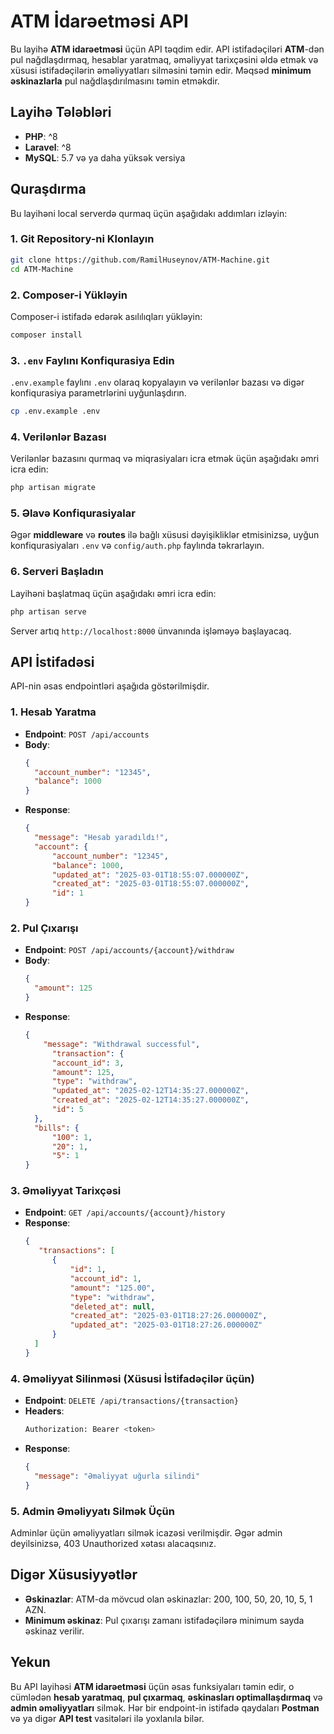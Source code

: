 
# ATM İdarəetməsi API

Bu layihə **ATM idarəetməsi** üçün API təqdim edir. API istifadəçiləri **ATM**-dən pul nağdlaşdırmaq, hesablar yaratmaq, əməliyyat tarixçəsini əldə etmək və xüsusi istifadəçilərin əməliyyatları silməsini təmin edir. Məqsəd **minimum əskinazlarla** pul nağdlaşdırılmasını təmin etməkdir.

## Layihə Tələbləri

- **PHP**: ^8
- **Laravel**: ^8
- **MySQL**: 5.7 və ya daha yüksək versiya

## Quraşdırma

Bu layihəni local serverdə qurmaq üçün aşağıdakı addımları izləyin:

### 1. Git Repository-ni Klonlayın

```bash
git clone https://github.com/RamilHuseynov/ATM-Machine.git
cd ATM-Machine
```

### 2. Composer-i Yükləyin

Composer-i istifadə edərək asılılıqları yükləyin:

```bash
composer install
```

### 3. `.env` Faylını Konfiqurasiya Edin

`.env.example` faylını `.env` olaraq kopyalayın və verilənlər bazası və digər konfiqurasiya parametrlərini uyğunlaşdırın.

```bash
cp .env.example .env
```

### 4. Verilənlər Bazası

Verilənlər bazasını qurmaq və miqrasiyaları icra etmək üçün aşağıdakı əmri icra edin:

```bash
php artisan migrate
```

### 5. Əlavə Konfiqurasiyalar

Əgər **middleware** və **routes** ilə bağlı xüsusi dəyişikliklər etmisinizsə, uyğun konfiqurasiyaları `.env` və `config/auth.php` faylında təkrarlayın.

### 6. Serveri Başladın

Layihəni başlatmaq üçün aşağıdakı əmri icra edin:

```bash
php artisan serve
```

Server artıq `http://localhost:8000` ünvanında işləməyə başlayacaq.

## API İstifadəsi

API-nin əsas endpointləri aşağıda göstərilmişdir.

### 1. **Hesab Yaratma**

- **Endpoint**: `POST /api/accounts`
- **Body**:
  ```json
  {
    "account_number": "12345",
    "balance": 1000
  }
  ```
- **Response**:
  ```json
  {
    "message": "Hesab yaradıldı!",
    "account": {
        "account_number": "12345",
        "balance": 1000,
        "updated_at": "2025-03-01T18:55:07.000000Z",
        "created_at": "2025-03-01T18:55:07.000000Z",
        "id": 1
  }
  ```

### 2. **Pul Çıxarışı**

- **Endpoint**: `POST /api/accounts/{account}/withdraw`
- **Body**:
  ```json
  {
    "amount": 125
  }
  ```
- **Response**:
  ```json
  {
      "message": "Withdrawal successful",
        "transaction": {
        "account_id": 3,
        "amount": 125,
        "type": "withdraw",
        "updated_at": "2025-02-12T14:35:27.000000Z",
        "created_at": "2025-02-12T14:35:27.000000Z",
        "id": 5
    },
    "bills": {
        "100": 1,
        "20": 1,
        "5": 1
  }
  ```

### 3. **Əməliyyat Tarixçəsi**

- **Endpoint**: `GET /api/accounts/{account}/history`
- **Response**:
  ```json
  {
     "transactions": [
        {
            "id": 1,
            "account_id": 1,
            "amount": "125.00",
            "type": "withdraw",
            "deleted_at": null,
            "created_at": "2025-03-01T18:27:26.000000Z",
            "updated_at": "2025-03-01T18:27:26.000000Z"
        }
    ]
  }
  ```

### 4. **Əməliyyat Silinməsi (Xüsusi İstifadəçilər üçün)**

- **Endpoint**: `DELETE /api/transactions/{transaction}`
- **Headers**:
  ```bash
  Authorization: Bearer <token>
  ```
- **Response**:
  ```json
  {
    "message": "Əməliyyat uğurla silindi"
  }
  ```

### 5. **Admin Əməliyyatı Silmək Üçün**

Adminlər üçün əməliyyatları silmək icazəsi verilmişdir. Əgər admin deyilsinizsə, 403 Unauthorized xətası alacaqsınız.

## Digər Xüsusiyyətlər

- **Əskinazlar**: ATM-da mövcud olan əskinazlar: 200, 100, 50, 20, 10, 5, 1 AZN.
- **Minimum əskinaz**: Pul çıxarışı zamanı istifadəçilərə minimum sayda əskinaz verilir.

## Yekun

Bu API layihəsi **ATM idarəetməsi** üçün əsas funksiyaları təmin edir, o cümlədən **hesab yaratmaq**, **pul çıxarmaq**, **əskinasları optimallaşdırmaq** və **admin əməliyyatları** silmək. Hər bir endpoint-in istifadə qaydaları **Postman** və ya digər **API test** vasitələri ilə yoxlanıla bilər.
